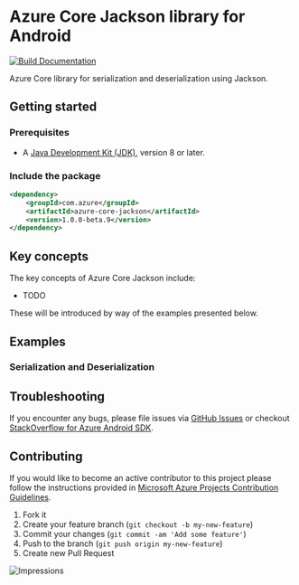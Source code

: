 # Azure Core Jackson library for Android

[![Build Documentation](https://img.shields.io/badge/documentation-published-blue.svg)](https://azure.github.io/azure-sdk-for-android)

Azure Core library for serialization and deserialization using Jackson.

## Getting started

### Prerequisites

- A [Java Development Kit (JDK)][jdk_link], version 8 or later.

### Include the package

[//]: # ({x-version-update-start;com.azure:azure-core-serde-jackson;current})
```xml
<dependency>
    <groupId>com.azure</groupId>
    <artifactId>azure-core-jackson</artifactId>
    <version>1.0.0-beta.9</version>
</dependency>
```
[//]: # ({x-version-update-end})

## Key concepts

The key concepts of Azure Core Jackson include:

- TODO

These will be introduced by way of the examples presented below.

## Examples

### Serialization and Deserialization

## Troubleshooting

If you encounter any bugs, please file issues via [GitHub Issues](https://github.com/Azure/azure-sdk-for-android/issues/new/choose)
or checkout [StackOverflow for Azure Android SDK](https://stackoverflow.com/questions/tagged/azure-android-sdk).

## Contributing

If you would like to become an active contributor to this project please follow the instructions provided in
[Microsoft Azure Projects Contribution Guidelines](https://azure.github.io/guidelines.html).

1. Fork it
2. Create your feature branch (`git checkout -b my-new-feature`)
3. Commit your changes (`git commit -am 'Add some feature'`)
4. Push to the branch (`git push origin my-new-feature`)
5. Create new Pull Request

<!-- links -->
[logging]: https://github.com/Azure/azure-sdk-for-java/wiki/Logging-with-Azure-SDK
[jdk_link]: https://docs.microsoft.com/java/azure/jdk/?view=azure-java-stable

![Impressions](https://azure-sdk-impressions.azurewebsites.net/api/impressions/azure-sdk-for-java%2Fsdk%2Fcore%2Fazure-core%2FREADME.png)
